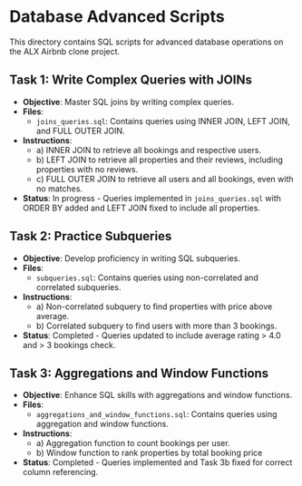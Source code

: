# Database Advanced Scripts

This directory contains SQL scripts for advanced database operations on the ALX Airbnb clone project.

## Task 1: Write Complex Queries with JOINs
-  **Objective**: Master SQL joins by writing complex queries.
- **Files**:
  - `joins_queries.sql`: Contains queries using INNER JOIN, LEFT JOIN, and FULL OUTER JOIN.
- **Instructions**:
  - a) INNER JOIN to retrieve all bookings and respective users.
  - b) LEFT JOIN to retrieve all properties and their reviews, including properties with no reviews.
  - c) FULL OUTER JOIN to retrieve all users and all bookings, even with no matches.
- **Status**: In progress - Queries implemented in `joins_queries.sql` with ORDER BY added and LEFT JOIN fixed to include all properties.

## Task 2: Practice Subqueries
- **Objective**: Develop proficiency in writing SQL subqueries.
- **Files**:
  - `subqueries.sql`: Contains queries using non-correlated and correlated subqueries.
- **Instructions**:
  - a) Non-correlated subquery to find properties with price above average.
  - b) Correlated subquery to find users with more than 3 bookings.
- **Status**: Completed - Queries updated to include average rating > 4.0 and > 3 bookings check.

## Task 3: Aggregations and Window Functions
- **Objective**: Enhance SQL skills with aggregations and window functions.
- **Files**:
  - `aggregations_and_window_functions.sql`: Contains queries using aggregation and window functions.
- **Instructions**:
  - a) Aggregation function to count bookings per user.
  - b) Window function to rank properties by total booking price
- **Status**: Completed - Queries implemented and Task 3b fixed for correct column referencing.